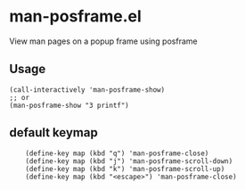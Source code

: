 # man-posframe.el 
View man pages on a popup frame using posframe

## Usage
```
(call-interactively 'man-posframe-show)
;; or
(man-posframe-show "3 printf")
```

## default keymap
```
    (define-key map (kbd "q") 'man-posframe-close)
    (define-key map (kbd "j") 'man-posframe-scroll-down)
    (define-key map (kbd "k") 'man-posframe-scroll-up)
    (define-key map (kbd "<escape>") 'man-posframe-close)
```
